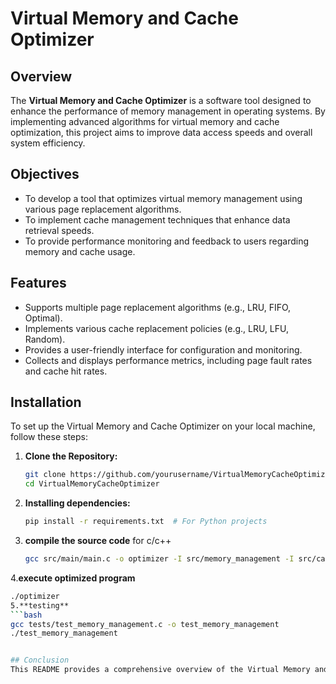 
# Virtual Memory and Cache Optimizer

## Overview
The **Virtual Memory and Cache Optimizer** is a software tool designed to enhance the performance of memory management in operating systems. By implementing advanced algorithms for virtual memory and cache optimization, this project aims to improve data access speeds and overall system efficiency.

## Objectives
- To develop a tool that optimizes virtual memory management using various page replacement algorithms.
- To implement cache management techniques that enhance data retrieval speeds.
- To provide performance monitoring and feedback to users regarding memory and cache usage.

## Features
- Supports multiple page replacement algorithms (e.g., LRU, FIFO, Optimal).
- Implements various cache replacement policies (e.g., LRU, LFU, Random).
- Provides a user-friendly interface for configuration and monitoring.
- Collects and displays performance metrics, including page fault rates and cache hit rates.


## Installation
To set up the Virtual Memory and Cache Optimizer on your local machine, follow these steps:

1. **Clone the Repository:**
   ```bash
   git clone https://github.com/yourusername/VirtualMemoryCacheOptimizer.git
   cd VirtualMemoryCacheOptimizer
2. **Installing dependencies:**
   ```bash
   pip install -r requirements.txt  # For Python projects

3. **compile the source code**
   for c/c++
   ```bash
   gcc src/main/main.c -o optimizer -I src/memory_management -I src/cache_management -I src/performance_monitoring

4.**execute optimized program**
   ```bash
   ./optimizer
5.**testing**
  ```bash
  gcc tests/test_memory_management.c -o test_memory_management
  ./test_memory_management


## Conclusion
This README provides a comprehensive overview of the Virtual Memory and Cache Optimizer project, including installation instructions, usage guidelines, and contribution details. You can customize it further based on your project's specific requirements and any additional information you want to include.
